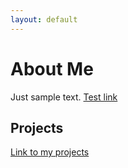 ```yaml
---
layout: default
---
```


# About Me

Just sample text. [Test link](./test.md)

## Projects

[Link to my projects](./project_page.md)
